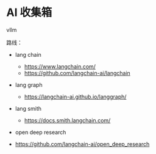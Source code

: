 # AI 收集箱

vllm

路线：

* lang chain

  * <https://www.langchain.com/>
  * <https://github.com/langchain-ai/langchain>

* lang graph
  * <https://langchain-ai.github.io/langgraph/>

* lang smith
  * <https://docs.smith.langchain.com/>

* open deep research

* <https://github.com/langchain-ai/open_deep_research>
